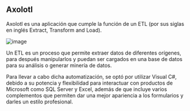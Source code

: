 ## Axolotl

Axolotl es una aplicación que cumple la función de un ETL (por sus siglas en inglés Extract, Transform and Load).

![image](https://user-images.githubusercontent.com/66578066/84004887-e1806080-a931-11ea-8711-11c12c5d0bd1.png)

Un ETL es un proceso que permite extraer datos de diferentes orígenes, para después manipularlos y puedan ser cargados en una base de datos para su análisis o generar minería de datos.

Para llevar a cabo dicha automatización, se optó por utilizar Visual C#, debido a su potencia y flexibilidad para interactuar con productos de Microsoft como SQL Server y Excel, además de que incluye varios complementos que permiten dar una mejor apariencia a los formularios y darles un estilo profesional.
